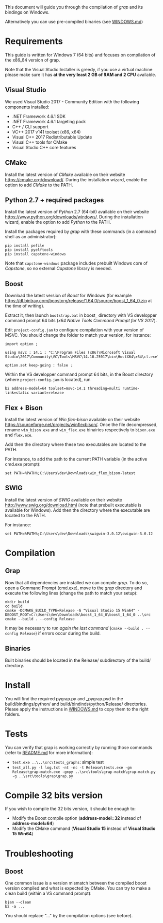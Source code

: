 This document will guide you through the compilation of *grap* and its bindings on Windows.

Alternatively you can use pre-compiled binaries (see [WINDOWS.md](../WINDOWS.md))

# Requirements
This guide is written for Windows 7 (64 bits) and focuses on compilation of the x86\_64 version of grap.

Note that the Visual Studio Installer is greedy, if you use a virtual machine please make sure it has **at the very least 2 GB of RAM and 2 CPU** available.

## Visual Studio
We used Visual Studio 2017 - Community Edition with the following components installed:

- .NET Framework 4.6.1 SDK
- .NET Framework 4.6.1 targeting pack
- C++ / CLI support
- VC++ 2017 v141 toolset (x86, x64)
- Visual C++ 2017 Redistributable Update
- Visual C++ tools for CMake
- Visual Studio C++ core features

## CMake

Install the latest version of *CMake* available on their website https://cmake.org/download/. During the installation wizard, enable the option to add *CMake* to the PATH.

## Python 2.7 + required packages

Install the latest version of *Python* 2.7 (64-bit) available on their website https://www.python.org/downloads/windows/. During the installation wizard, enable the option to add *Python* to the PATH.

Install the packages required by *grap* with these commands (in a command shell as an administrator):
```
pip install pefile
pip install pyelftools
pip install capstone-windows
```
Note that `capstone-windows` package includes prebuilt Windows core of *Capstone*, so no external *Capstone* library is needed.

## Boost

Download the latest version of *Boost* for Windows (for example https://dl.bintray.com/boostorg/release/1.64.0/source/boost_1_64_0.zip at the time of writing).

Extract it, then launch `bootstrap.bat` in boost_<version> directory with VS developper command prompt 64 bits (*x64 Native Tools Command Prompt for VS 2017*).

Edit `project-config.jam` to configure compilation with your version of MSVC. You should change the folder to match your version, for instance:
```
import option ;

using msvc : 14.1 : "C:\Program Files (x86)\Microsoft Visual Studio\2017\Community\VC\Tools\MSVC\14.10.25017\bin\HostX64\x64\cl.exe";

option.set keep-going : false ;
```
Within the VS developper command prompt 64 bits, in the Boost directory (where `project-config.jam` is located), run 
```
b2 address-model=64 toolset=msvc-14.1 threading=multi runtime-link=static variant=release
```

## Flex + Bison
Install the latest version of *Win flex-bison* available on their website https://sourceforge.net/projects/winflexbison/. Once the file decompressed, rename `win_bison.exe` and `win_flex.exe` binairies respectively to `bison.exe` and `flex.exe`.

Add then the directory where these two executables are located to the PATH.

For instance, to add the path to the current PATH variable (in the active cmd.exe prompt):
```
set PATH=%PATH%;C:\Users\dev\Downloads\win_flex_bison-latest
```

## SWIG
Install the latest version of *SWIG* available on their website http://www.swig.org/download.html (note that prebuilt executable is available for Windows).
Add then the directory where the executable are located to the PATH.

For instance:
```
set PATH=%PATH%;C:\Users\dev\Downloads\swigwin-3.0.12\swigwin-3.0.12
```

# Compilation
## Grap

Now that all dependencies are installed we can compile *grap*. To do so, open a Command Prompt (cmd.exe), move to the *grap* directory and execute the following lines (change the path to match your setup):
```
mkdir build
cd build
cmake -DCMAKE_BUILD_TYPE=Release -G "Visual Studio 15 Win64" -DBOOST_ROOT=C:\Users\dev\Downloads\boost_1_64_0\boost_1_64_0 ..\src
cmake --build . --config Release
```

It may be necessary to *run again the last command* (`cmake --build . --config Release`) if errors occur during the build.

## Binaries
Built binaries should be located in the Release/ subdirectory of the build/ directory.

# Install
You will find the required pygrap.py and _pygrap.pyd in the build/bindings/python/ and build/bindinds/python/Release/ directories.
Please apply the instructions in [WINDOWS.md](../WINDOWS.md) to copy them to the right folders.

# Tests
You can verify that grap is working correctly by running those commands (refer to [README.md](../README.md) for more information):

- `test.exe ..\..\src\tests_graphs`: simple test
- `test_all.py -l log.txt -nt -nc -t Release\tests.exe -gm Release\grap-match.exe -gmpy ..\src\tools\grap-match\grap-match.py -g ..\src\tools\grap\grap.py`

# Compile 32 bits version
If you wish to compile the 32 bits version, it should be enough to:

- Modify the Boost compile option (**address-model=32** instead of **address-model=64**)
- Modify the CMake command (**Visual Studio 15** instead of **Visual Studio 15 Win64**)

# Troubleshooting
## Boost
One common issue is a version mismatch between the compiled boost version compiled and what is expected by CMake.
You can try to make a clean build (within a VS command prompt):
```
bjam --clean
b2 -a ...
```

You should replace "..." by the compilation options (see before).
